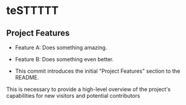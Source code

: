 # teSTTTTT
## Project Features
- Feature A: Does something amazing.
- Feature B: Does something even better.

- This commit introduces the initial "Project Features" section to the README.

This is necessary to provide a high-level overview of the project's capabilities for new visitors and potential contributors


